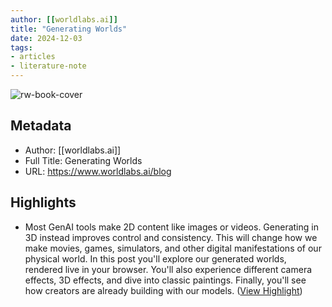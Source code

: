 ```yaml
---
author: [[worldlabs.ai]]
title: "Generating Worlds"
date: 2024-12-03
tags: 
- articles
- literature-note
---
```

![rw-book-cover](https://www.worldlabs.ai/img/generating_worlds.jpg)

## Metadata
- Author: [[worldlabs.ai]]
- Full Title: Generating Worlds
- URL: https://www.worldlabs.ai/blog

## Highlights
- Most GenAI tools make 2D content like images or videos. Generating in 3D instead improves control and consistency. This will change how we make movies, games, simulators, and other digital manifestations of our physical world.
  In this post you'll explore our generated worlds, rendered live in your browser. You'll also experience different camera effects, 3D effects, and dive into classic paintings. Finally, you'll see how creators are already building with our models. ([View Highlight](https://read.readwise.io/read/01je5sy62vhqbf7r1xn8e60cnp))


